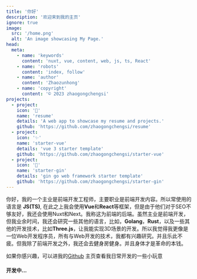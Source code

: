 ```yaml
---
title: '你好'
description: '欢迎来到我的主页'
ignore: true
image:
  src: '/home.png'
  alt: 'An image showcasing My Page.'
head:
  meta:
    - name: 'keywords'
      content: 'nuxt, vue, content, web, js, ts, React'
    - name: 'robots'
      content: 'index, follow'
    - name: 'author'
      content: 'Zhaozunhong'
    - name: 'copyright'
      content: '© 2023 zhaogongchengsi'
projects:
  - project:
    icon: '👑'
    name: 'resume'
    details: 'A web app to showcase my resume and projects.'
    github: 'https://github.com/zhaogongchengsi/resume'
  - project:
    icon: '✨'
    name: 'starter-vue'
    details: 'vue 3 starter template'
    github: 'https://github.com/zhaogongchengsi/starter-vue'
  - project:
    icon: '🎉'
    name: 'starter-gin'
    details: 'gin go web framework starter template'
    github: 'https://github.com/zhaogongchengsi/starter-gin'
---
```


你好，我的一个主业是前端开发工程师，主要职业是前端开发内容。所以常使用的语言是 **JS(TS)**, 在此之上我会使用**Vue**和**React**等框架，但是由于他们对于SEO不够友好，我还会使用Nuxt和Next。我称这为前端的后端。虽然主业是前端开发，但我业余时间，我还会研究一些其他的语言，比如，**Golang**，**Rust**，以及一些其他的开发技术，比如**Three.js**，让我能实现3D场景的开发。所以我觉得我更像是一位Web开发程序员，所有与Web开发的技术，我都有兴趣研究。并且乐此不疲。但我除了前端开发之外，我还会去健身房健身。并且身体才是革命的本钱。


如果你感兴趣，可以进我的[Github](https://github.com/zhaogongchengsi) 主页查看我日常开发的一些小玩意

#### 开发中...